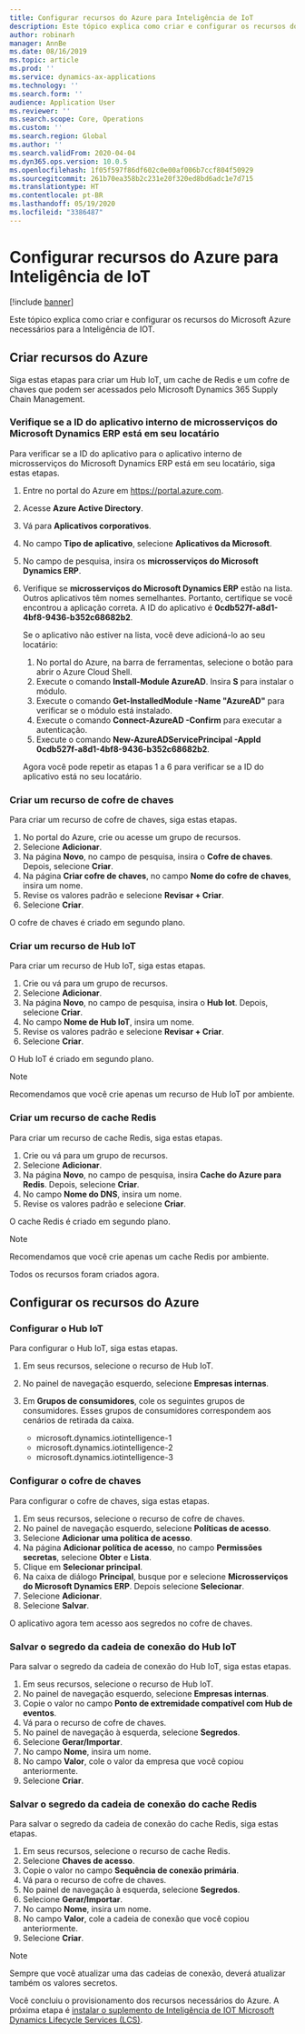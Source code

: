 ```yaml
---
title: Configurar recursos do Azure para Inteligência de IoT
description: Este tópico explica como criar e configurar os recursos do Microsoft Azure necessários para a Inteligência de IOT.
author: robinarh
manager: AnnBe
ms.date: 08/16/2019
ms.topic: article
ms.prod: ''
ms.service: dynamics-ax-applications
ms.technology: ''
ms.search.form: ''
audience: Application User
ms.reviewer: ''
ms.search.scope: Core, Operations
ms.custom: ''
ms.search.region: Global
ms.author: ''
ms.search.validFrom: 2020-04-04
ms.dyn365.ops.version: 10.0.5
ms.openlocfilehash: 1f05f597f86df602c0e00af006b7ccf804f50929
ms.sourcegitcommit: 261b70ea358b2c231e20f320ed8bd6adc1e7d715
ms.translationtype: HT
ms.contentlocale: pt-BR
ms.lasthandoff: 05/19/2020
ms.locfileid: "3386487"
---
```

# <a name="set-up-azure-resources-for-iot-intelligence"></a>Configurar recursos do Azure para Inteligência de IoT

[!include [banner](../../includes/banner.md)]

Este tópico explica como criar e configurar os recursos do Microsoft Azure necessários para a Inteligência de IOT.

## <a name="create-azure-resources"></a>Criar recursos do Azure

Siga estas etapas para criar um Hub IoT, um cache de Redis e um cofre de chaves que podem ser acessados pelo Microsoft Dynamics 365 Supply Chain Management.

### <a name="verify-that-the-microsoft-dynamics-erp-microservices-first-party-app-id-is-in-your-tenant"></a>Verifique se a ID do aplicativo interno de microsserviços do Microsoft Dynamics ERP está em seu locatário

Para verificar se a ID do aplicativo para o aplicativo interno de microsserviços do Microsoft Dynamics ERP está em seu locatário, siga estas etapas.

1. Entre no portal do Azure em <https://portal.azure.com>.
2. Acesse **Azure Active Directory**.
3. Vá para **Aplicativos corporativos**.
4. No campo **Tipo de aplicativo**, selecione **Aplicativos da Microsoft**.
5. No campo de pesquisa, insira os **microsserviços do Microsoft Dynamics ERP**.
6. Verifique se **microsserviços do Microsoft Dynamics ERP** estão na lista. Outros aplicativos têm nomes semelhantes. Portanto, certifique se você encontrou a aplicação correta. A ID do aplicativo é **0cdb527f-a8d1-4bf8-9436-b352c68682b2**.

    Se o aplicativo não estiver na lista, você deve adicioná-lo ao seu locatário:

    1. No portal do Azure, na barra de ferramentas, selecione o botão para abrir o Azure Cloud Shell.
    2. Execute o comando **Install-Module AzureAD**. Insira **S** para instalar o módulo.
    3. Execute o comando **Get-InstalledModule -Name "AzureAD"** para verificar se o módulo está instalado.
    4. Execute o comando **Connect-AzureAD -Confirm** para executar a autenticação.
    5. Execute o comando **New-AzureADServicePrincipal -AppId 0cdb527f-a8d1-4bf8-9436-b352c68682b2**.

    Agora você pode repetir as etapas 1 a 6 para verificar se a ID do aplicativo está no seu locatário.

### <a name="create-a-key-vault-resource"></a>Criar um recurso de cofre de chaves

Para criar um recurso de cofre de chaves, siga estas etapas.

1. No portal do Azure, crie ou acesse um grupo de recursos.
2. Selecione **Adicionar**.
3. Na página **Novo**, no campo de pesquisa, insira o **Cofre de chaves**. Depois, selecione **Criar**.
4. Na página **Criar cofre de chaves**, no campo **Nome do cofre de chaves**, insira um nome.
5. Revise os valores padrão e selecione **Revisar + Criar**.
6. Selecione **Criar**.

O cofre de chaves é criado em segundo plano.

### <a name="create-an-iot-hub-resource"></a>Criar um recurso de Hub IoT

Para criar um recurso de Hub IoT, siga estas etapas.

1. Crie ou vá para um grupo de recursos.
2. Selecione **Adicionar**.
3. Na página **Novo**, no campo de pesquisa, insira o **Hub Iot**. Depois, selecione **Criar**.
4. No campo **Nome de Hub IoT**, insira um nome.
5. Revise os valores padrão e selecione **Revisar + Criar**.
6. Selecione **Criar**.

O Hub IoT é criado em segundo plano.

> [!NOTE]
> Recomendamos que você crie apenas um recurso de Hub IoT por ambiente.

### <a name="create-a-redis-cache-resource"></a>Criar um recurso de cache Redis

Para criar um recurso de cache Redis, siga estas etapas.

1. Crie ou vá para um grupo de recursos.
2. Selecione **Adicionar**.
3. Na página **Novo**, no campo de pesquisa, insira **Cache do Azure para Redis**. Depois, selecione **Criar**.
4. No campo **Nome do DNS**, insira um nome.
5. Revise os valores padrão e selecione **Criar**.

O cache Redis é criado em segundo plano.

> [!NOTE]
> Recomendamos que você crie apenas um cache Redis por ambiente.

Todos os recursos foram criados agora.

## <a name="configure-the-azure-resources"></a>Configurar os recursos do Azure

### <a name="configure-the-iot-hub"></a>Configurar o Hub IoT

Para configurar o Hub IoT, siga estas etapas.

1. Em seus recursos, selecione o recurso de Hub IoT.
2. No painel de navegação esquerdo, selecione **Empresas internas**.
3. Em **Grupos de consumidores**, cole os seguintes grupos de consumidores. Esses grupos de consumidores correspondem aos cenários de retirada da caixa.

    + microsoft.dynamics.iotintelligence-1
    + microsoft.dynamics.iotintelligence-2
    + microsoft.dynamics.iotintelligence-3

### <a name="configure-the-key-vault"></a>Configurar o cofre de chaves

Para configurar o cofre de chaves, siga estas etapas.

1. Em seus recursos, selecione o recurso de cofre de chaves.
2. No painel de navegação esquerdo, selecione **Políticas de acesso**.
3. Selecione **Adicionar uma política de acesso**.
4. Na página **Adicionar política de acesso**, no campo **Permissões secretas**, selecione **Obter** e **Lista**.
5. Clique em **Selecionar principal**.
6. Na caixa de diálogo **Principal**, busque por e selecione **Microsserviços do Microsoft Dynamics ERP**. Depois selecione **Selecionar**.
7. Selecione **Adicionar**.
8. Selecione **Salvar**.

O aplicativo agora tem acesso aos segredos no cofre de chaves.

### <a name="save-the-iot-hub-connection-string-secret"></a>Salvar o segredo da cadeia de conexão do Hub IoT

Para salvar o segredo da cadeia de conexão do Hub IoT, siga estas etapas.

1. Em seus recursos, selecione o recurso de Hub IoT.
2. No painel de navegação esquerdo, selecione **Empresas internas**.
3. Copie o valor no campo **Ponto de extremidade compatível com Hub de eventos**.
4. Vá para o recurso de cofre de chaves.
5. No painel de navegação à esquerda, selecione **Segredos**.
6. Selecione **Gerar/Importar**.
7. No campo **Nome**, insira um nome.
8. No campo **Valor**, cole o valor da empresa que você copiou anteriormente.
9. Selecione **Criar**.

### <a name="save-the-redis-cache-connection-string-secret"></a>Salvar o segredo da cadeia de conexão do cache Redis

Para salvar o segredo da cadeia de conexão do cache Redis, siga estas etapas.

1. Em seus recursos, selecione o recurso de cache Redis.
2. Selecione **Chaves de acesso**.
3. Copie o valor no campo **Sequência de conexão primária**.
4. Vá para o recurso de cofre de chaves.
5. No painel de navegação à esquerda, selecione **Segredos**.
6. Selecione **Gerar/Importar**.
7. No campo **Nome**, insira um nome.
8. No campo **Valor**, cole a cadeia de conexão que você copiou anteriormente.
9. Selecione **Criar**.

> [!NOTE]
> Sempre que você atualizar uma das cadeias de conexão, deverá atualizar também os valores secretos.

Você concluiu o provisionamento dos recursos necessários do Azure. A próxima etapa é [instalar o suplemento de Inteligência de IOT Microsoft Dynamics Lifecycle Services (LCS)](iot-lcs-setup.md).
